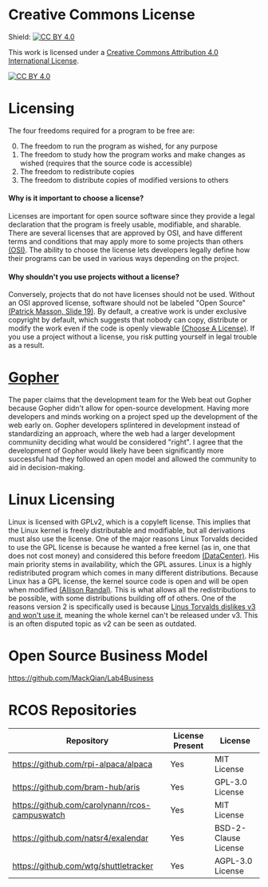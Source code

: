 # Creative Commons License

Shield: [![CC BY 4.0][cc-by-shield]][cc-by]

This work is licensed under a
[Creative Commons Attribution 4.0 International License][cc-by].

[![CC BY 4.0][cc-by-image]][cc-by]

[cc-by]: http://creativecommons.org/licenses/by/4.0/
[cc-by-image]: https://i.creativecommons.org/l/by/4.0/88x31.png
[cc-by-shield]: https://img.shields.io/badge/License-CC%20BY%204.0-lightgrey.svg

# Licensing

The four freedoms required for a program to be free are:

0. The freedom to run the program as wished, for any purpose
1. The freedom to study how the program works and make changes as wished (requires that the source code is accessible)
2. The freedom to redistribute copies
3. The freedom to distribute copies of modified versions to others

#### Why is it important to choose a license?

Licenses are important for open source software since they provide a legal declaration that the program is freely usable, modifiable, and sharable. There are several licenses that are approved by OSI, and have different terms and conditions that may apply more to some projects than others [(OSI)](https://opensource.org/licenses). The ability to choose the license lets developers legally define how their programs can be used in various ways depending on the project.

#### Why shouldn't you use projects without a license?

Conversely, projects that do not have licenses should not be used. Without an OSI approved license, software should not be labeled "Open Source" [(Patrick Masson, Slide 19)](https://github.com/rcos/CSCI-4470-OpenSource/blob/master/Modules/04.Licensing/Licensing-S2021-RPI-PatrickMasson.pdf). By default, a creative work is under exclusive copyright by default, which suggests that nobody can copy, distribute or modify the work even if the code is openly viewable [(Choose A License)](https://choosealicense.com/no-permission/). If you use a project without a license, you risk putting yourself in legal trouble as a result.

# [Gopher](https://ils.unc.edu/callee/gopherpaper.htm#explain)

The paper claims that the development team for the Web beat out Gopher because Gopher didn't allow for open-source development. Having more developers and minds working on a project sped up the development of the web early on. Gopher developers splintered in development instead of standardizing an approach, where the web had a larger development communiity deciding what would be considered "right". I agree that the development of Gopher would likely have been significantly more successful had they followed an open model and allowed the community to aid in decision-making.

# Linux Licensing

Linux is licensed with GPLv2, which is a copyleft license. This implies that the Linux kernel is freely distributable and modifiable, but all derivations must also use the license. One of the major reasons Linux Torvalds decided to use the GPL license is because he wanted a free kernel (as in, one that does not cost money) and considered this before freedom [(DataCenter)](https://www.datacenterknowledge.com/archives/2016/08/23/linus-torvalds-early-linux-history-gpl-license-money). His main priority stems in availability, which the GPL assures. Linux is a highly redistributed program which comes in many different distributions. Because Linux has a GPL license, the kernel source code is open and will be open when modified [(Allison Randal)](http://radar.oreilly.com/2007/04/gplv3-linux-and-gplv2-compatib.html#:~:text=Most%20Linux%20distributions%20will%20continue,at%20its%20core%20as%20GPLv3). This is what allows all the redistributions to be possible, with some distributions building off of others. One of the reasons version 2 is specifically used is because [Linus Torvalds dislikes v3 and won't use it](https://www.youtube.com/watch?v=PaKIZ7gJlRU), meaning the whole kernel can't be released under v3. This is an often disputed topic as v2 can be seen as outdated.

# Open Source Business Model

https://github.com/MackQian/Lab4Business

# RCOS Repositories
| Repository | License Present | License |
| ---------- | --------------- | ------- |
| https://github.com/rpi-alpaca/alpaca | Yes | MIT License |
| https://github.com/bram-hub/aris | Yes | GPL-3.0 License |
| https://github.com/carolynann/rcos-campuswatch | Yes | MIT License |
| https://github.com/natsr4/exalendar | Yes | BSD-2-Clause License |
| https://github.com/wtg/shuttletracker | Yes | AGPL-3.0 License |

